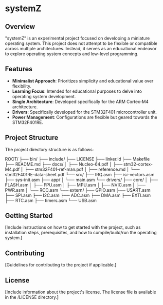 # systemZ

## Overview

"systemZ" is an experimental project focused on developing a miniature operating system. This project does not attempt to be flexible or compatible across multiple architectures. Instead, it serves as an educational endeavor to explore operating system concepts and low-level programming.

## Features

- **Minimalist Approach**: Prioritizes simplicity and educational value over flexibility.
- **Learning Focus**: Intended for educational purposes to delve into operating system development.
- **Single Architecture**: Developed specifically for the ARM Cortex-M4 architecture.
- **Drivers**: Specifically developed for the STM32F401 microcontroller unit.
- **Power Management**: Configurations are flexible but geared towards the STM32F401RE.

## Project Structure

The project directory structure is as follows:

ROOT/
├── bin/
├── include/
├── LICENSE
├── linker.ld
├── Makefile
├── README.md
├── docs/
│   ├── Nucleo-64.pdf
│   ├── stm32-cortex-M4.pdf
│   ├── stm32F401-ref-man.pdf
│   ├── reference.md
│   └── stm32F401RE-data-sheet.pdf
└── src/
    ├── IRQ.asm
    ├── isr-vectors.asm
    ├── sys-init.asm
    ├── app/
    │   └── main.asm
    └── drivers/
        ├── core/
        │   ├── FLASH.asm
        │   ├── FPU.asm
        │   ├── MPU.asm
        │   ├── NVIC.asm
        │   ├── PWR.asm
        │   └── RCC.asm
        └── extern/
            ├── GPIO.asm
            ├── USART.asm
            ├── SPI.asm
            ├── I2C.asm
            ├── ADC.asm
            ├── DMA.asm
            ├── EXTI.asm
            ├── RTC.asm
            ├── timers.asm
            └── USB.asm

## Getting Started

[Include instructions on how to get started with the project, such as installation steps, prerequisites, and how to compile/build/run the operating system.]

## Contributing

[Guidelines for contributing to the project if applicable.]

## License

[Include information about the project's license. The license file is available in the /LICENSE directory.]
